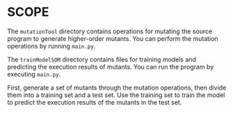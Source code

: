 # SCOPE

The `mutationTool` directory contains operations for mutating the source program to generate higher-order mutants. You can perform the mutation operations by running `main.py`.

The `trainModelSOM` directory contains files for training models and predicting the execution results of mutants. You can run the program by executing `main.py`.

First, generate a set of mutants through the mutation operations, then divide them into a training set and a test set. Use the training set to train the model to predict the execution results of the mutants in the test set.
